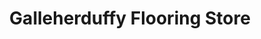 ---
title: "Galleherduffy Flooring Store"
url: /sacramento/galleherduffy-flooring-store/
shop: flooring
---